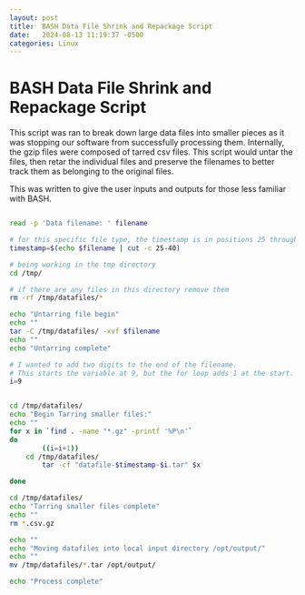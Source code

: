 ```yaml
---
layout: post
title:  BASH Data File Shrink and Repackage Script
date:   2024-08-13 11:19:37 -0500
categories: Linux
---
```

# BASH Data File Shrink and Repackage Script

This script was ran to break down large data files into smaller pieces as it was stopping our software from successfully processing them. Internally, the gzip files were composed of tarred csv files. This script would untar the files, then retar the individual files and preserve the filenames to better track them as belonging to the original files. 

This was written to give the user inputs and outputs for those less familiar with BASH. 

```BASH

read -p 'Data filename: ' filename

# for this specific file type, the timestamp is in positions 25 through 40 and will be used later to rename the files
timestamp=$(echo $filename | cut -c 25-40)

# being working in the tmp directory
cd /tmp/

# if there are any files in this directory remove them 
rm -rf /tmp/datafiles/*

echo "Untarring file begin"
echo ""
tar -C /tmp/datafiles/ -xvf $filename
echo ""
echo "Untarring complete"

# I wanted to add two digits to the end of the filename. 
# This starts the variable at 9, but the for loop adds 1 at the start. 
i=9


cd /tmp/datafiles/
echo "Begin Tarring smaller files:"
echo ""
for x in `find . -name "*.gz" -printf '%P\n'`
do
        ((i=i+1))
	cd /tmp/datafiles/
        tar -cf "datafile-$timestamp-$i.tar" $x

done

cd /tmp/datafiles/
echo "Tarring smaller files complete"
echo ""
rm *.csv.gz

echo ""
echo "Moving datafiles into local input directory /opt/output/"
echo ""
mv /tmp/datafiles/*.tar /opt/output/

echo "Process complete"

```
